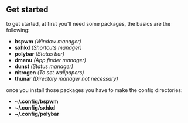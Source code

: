## Get started

to get started, at first you'll need some packages, the basics are the following:

- **bspwm** *(Window manager)*
- **sxhkd** *(Shortcuts manager)*
- **polybar** *(Status bar)*
- **dmenu** *(App finder manager)*
- **dunst** *(Status manager)*
- **nitrogen** *(To set wallpapers)*
- **thunar** *(Directory manager not necessary)*

once you install those packages you have to make the config directories:

- **~/.config/bspwm**
- **~/.config/sxhkd**
- **~/.config/polybar**
